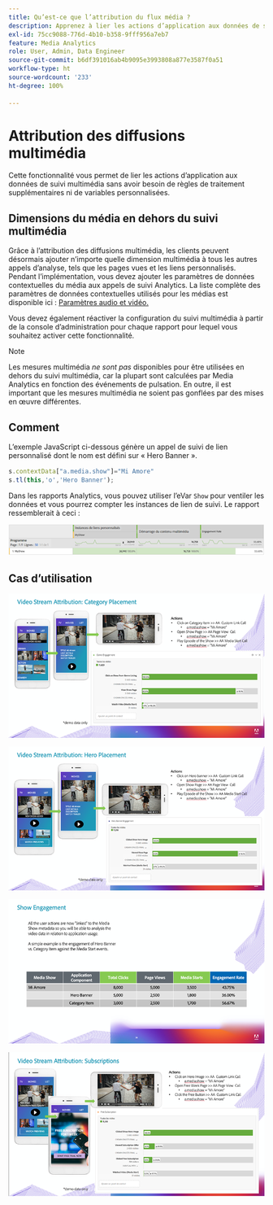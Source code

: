 ```yaml
---
title: Qu’est-ce que l’attribution du flux média ?
description: Apprenez à lier les actions d’application aux données de suivi multimédia sans avoir besoin de règles de traitement supplémentaires ni de variables personnalisées.
exl-id: 75cc9088-776d-4b10-b358-9fff956a7eb7
feature: Media Analytics
role: User, Admin, Data Engineer
source-git-commit: b6df391016ab4b9095e3993808a877e3587f0a51
workflow-type: ht
source-wordcount: '233'
ht-degree: 100%

---
```


# Attribution des diffusions multimédia

Cette fonctionnalité vous permet de lier les actions d’application aux données de suivi multimédia sans avoir besoin de règles de traitement supplémentaires ni de variables personnalisées.

## Dimensions du média en dehors du suivi multimédia

Grâce à l’attribution des diffusions multimédia, les clients peuvent désormais ajouter n’importe quelle dimension multimédia à tous les autres appels d’analyse, tels que les pages vues et les liens personnalisés. Pendant l’implémentation, vous devez ajouter les paramètres de données contextuelles du média aux appels de suivi Analytics. La liste complète des paramètres de données contextuelles utilisés pour les médias est disponible ici : [Paramètres audio et vidéo.](/help/metrics-and-metadata/audio-video-parameters.md)

Vous devez également réactiver la configuration du suivi multimédia à partir de la console d’administration pour chaque rapport pour lequel vous souhaitez activer cette fonctionnalité.

>[!NOTE]
>
>Les mesures multimédia _ne sont pas_ disponibles pour être utilisées en dehors du suivi multimédia, car la plupart sont calculées par Media Analytics  en fonction des événements de pulsation. En outre, il est important que les mesures multimédia ne soient pas gonflées par des mises en œuvre différentes.

## Comment

L’exemple JavaScript ci-dessous génère un appel de suivi de lien personnalisé dont le nom est défini sur « Hero Banner ».

```javascript
s.contextData["a.media.show"]="Mi Amore"
s.tl(this,'o','Hero Banner');
```

Dans les rapports Analytics, vous pouvez utiliser l’eVar `Show` pour ventiler les données et vous pourrez compter les instances de lien de suivi. Le rapport ressemblerait à ceci :

![](/assets/myShow-rpt-1.png)

## Cas d’utilisation

![](/assets/vid-stream-attr-category.png)

![](/assets/vid-stream-attr-hero.png)

![](/assets/show-engagement.png)

![](/assets/vid-stream-attr-subs.png)

